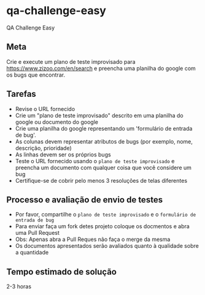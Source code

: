 # qa-challenge-easy
QA Challenge Easy

## Meta

Crie e execute um plano de teste improvisado para https://www.zizoo.com/en/search e preencha uma planilha do google com os bugs que encontrar.

## Tarefas

- Revise o URL fornecido
- Crie um "plano de teste improvisado" descrito em uma planilha do google ou documento do google
- Crie uma planilha do google representando um 'formulário de entrada de bug'.
- As colunas devem representar atributos de bugs (por exemplo, nome, descrição, prioridade)
- As linhas devem ser os próprios bugs
- Teste o URL fornecido usando o `plano de teste improvisado` e preencha um documento com qualquer coisa que você considere um bug
- Certifique-se de cobrir pelo menos 3 resoluções de telas diferentes

## Processo e avaliação de envio de testes

- Por favor, compartilhe o `plano de teste improvisado` e o `formulário de entrada de bug`
- Para enviar faça um fork detes projeto coloque os docmentos e abra uma Pull Request
- Obs: Apenas abra a Pull Reques não faça o merge da mesma
- Os documentos apresentados serão avaliados quanto à qualidade sobre a quantidade

## Tempo estimado de solução

2-3 horas
